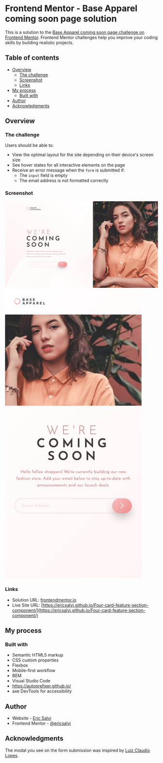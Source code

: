 # Frontend Mentor - Base Apparel coming soon page solution

This is a solution to the [Base Apparel coming soon page challenge on Frontend Mentor](https://www.frontendmentor.io/challenges/base-apparel-coming-soon-page-5d46b47f8db8a7063f9331a0). Frontend Mentor challenges help you improve your coding skills by building realistic projects.

## Table of contents

- [Overview](#overview)
  - [The challenge](#the-challenge)
  - [Screenshot](#screenshot)
  - [Links](#links)
- [My process](#my-process)
  - [Built with](#built-with)
- [Author](#author)
- [Acknowledgments](#acknowledgments)

## Overview

### The challenge

Users should be able to:

- View the optimal layout for the site depending on their device's screen size
- See hover states for all interactive elements on the page
- Receive an error message when the `form` is submitted if:
  - The `input` field is empty
  - The email address is not formatted correctly

### Screenshot

![Desktop Design Solution](./design/desktop-design-solution.png)
![Mobile Design Solution](./design/mobile-design-solution.png)

### Links

- Solution URL: [frontendmentor.io](https://www.frontendmentor.io/solutions/four-card-feature-section-using-gaps-within-flexbox-mobilefirst-css-ImSimoRKn)
- Live Site URL: [https://ericsalvi.github.io/Four-card-feature-section-component/](https://ericsalvi.github.io/Four-card-feature-section-component/)

## My process

### Built with

- Semantic HTML5 markup
- CSS custom properties
- Flexbox
- Mobile-first workflow
- BEM
- Visual Studio Code
- https://autoprefixer.github.io/
- axe DevTools for accessibility

## Author

- Website - [Eric Salvi](https://github.com/ericsalvi)
- Frontend Mentor - [@ericsalvi](https://www.frontendmentor.io/profile/ericsalvi)

## Acknowledgments

The modal you see on the form submission was inspired by [Luiz Claudio Lopes](https://www.frontendmentor.io/solutions/challenge-completed-using-flexbox-animations-and-js-5ss4uyimN).
